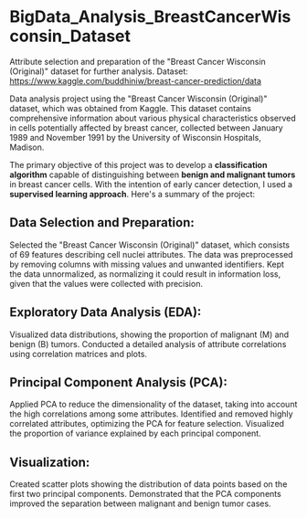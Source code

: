 # BigData_Analysis_BreastCancerWisconsin_Dataset
Attribute selection and preparation of the "Breast Cancer Wisconsin (Original)" dataset for further analysis. Dataset: https://www.kaggle.com/buddhiniw/breast-cancer-prediction/data

Data analysis project using the "Breast Cancer Wisconsin (Original)" dataset, which was obtained from Kaggle. 
This dataset contains comprehensive information about various physical characteristics observed in cells potentially affected by breast cancer, collected between January 1989 and November 1991 by the University of Wisconsin Hospitals, Madison.

The primary objective of this project was to develop a **classification algorithm** capable of distinguishing between **benign and malignant tumors** in breast cancer cells. With the intention of early cancer detection, I used a **supervised learning approach**. Here's a summary of the project:

## Data Selection and Preparation:
Selected the "Breast Cancer Wisconsin (Original)" dataset, which consists of 69 features describing cell nuclei attributes.
The data was preprocessed by removing columns with missing values and unwanted identifiers.
Kept the data unnormalized, as normalizing it could result in information loss, given that the values were collected with precision.

## Exploratory Data Analysis (EDA):

Visualized data distributions, showing the proportion of malignant (M) and benign (B) tumors.
Conducted a detailed analysis of attribute correlations using correlation matrices and plots.

## Principal Component Analysis (PCA):

Applied PCA to reduce the dimensionality of the dataset, taking into account the high correlations among some attributes.
Identified and removed highly correlated attributes, optimizing the PCA for feature selection.
Visualized the proportion of variance explained by each principal component.

## Visualization:

Created scatter plots showing the distribution of data points based on the first two principal components.
Demonstrated that the PCA components improved the separation between malignant and benign tumor cases.
